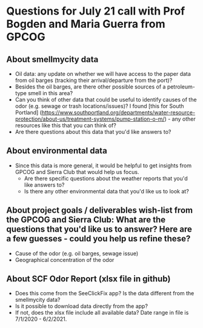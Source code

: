 # Questions for July 21 call with Prof Bogden and Maria Guerra from GPCOG

## About smellmycity data
* Oil data: any update on whether we will have access to the paper data from oil barges (tracking their arrival/departure from the port)?
* Besides the oil barges, are there other possible sources of a petroleum-type smell in this area?
* Can you think of other data that could be useful to identify causes of the odor (e.g. sewage or trash locations/issues)? I found [this for South Portland] (https://www.southportland.org/departments/water-resource-protection/about-us/treatment-systems/pump-station-o-m/) - any other resources like this that you can think of?
* Are there questions about this data that you'd like answers to?

## About environmental data
* Since this data is more general, it would be helpful to get insights from GPCOG and Sierra Club that would help us focus.
  * Are there specific questions about the weather reports that you'd like answers to?
  * Is there any other environmental data that you'd like us to look at?

## About project goals / deliverables wish-list from the GPCOG and Sierra Club: What are the questions that you'd like us to answer? Here are a few guesses - could you help us refine these?
* Cause of the odor (e.g. oil barges, sewage issue)
* Geographical concentration of the odor

## About SCF Odor Report (xlsx file in github)
* Does this come from the SeeClickFix app? Is the data different from the smellmycity data?
* Is it possible to download data directly from the app?
* If not, does the xlsx file include all available data? Date range in file is 7/1/2020 - 6/2/2021.
